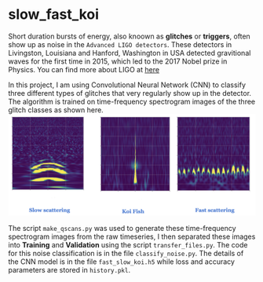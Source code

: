 # slow_fast_koi

Short duration bursts of energy, also knoown as **glitches** or **triggers**, often show up as noise in the `Advanced LIGO detectors`. These detectors in Livingston, Louisiana and Hanford, Washington in USA detected gravitional waves for the first time in 2015, which led to the 2017 Nobel prize in Physics. You can find more about LIGO at [here](https://www.ligo.org)

In this project, I am using Convolutional Neural Network (CNN) to classify three different types of glitches that very regularly show up in the detector. The algorithm is trained on time-frequency spectrogram images of the three glitch classes as shown here.
![glitch_classes](classes.png)

The script `make_qscans.py` was used to generate these time-frequency spectrogram images from the raw timeseries, I then separated these images into **Training** and **Validation** using the script `transfer_files.py`. The code for this noise classification is in the file `classify_noise.py`. 
The details of the CNN model is in the file `fast_slow_koi.h5` while loss and accuracy parameters are stored in `history.pkl`. 
